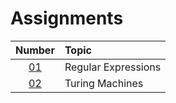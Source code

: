 # Assignments

|  Number   | Topic               |
| :-------: | :------------------ |
| [01](01/) | Regular Expressions |
| [02](02/) | Turing Machines     |
